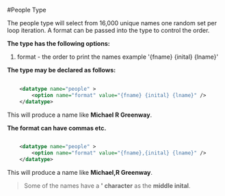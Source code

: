 #People Type

The people type will select from 16,000 unique names one random set per loop iteration. A format can be passed into the type to control the order.

**The type has the following options:**

1. format - the order to print the names example '{fname} {inital} {lname}'


**The type may be declared as follows:**

```xml
    
    <datatype name="people" >
        <option name="format" value="{fname} {inital} {lname}" />
    </datatype>

```

This will produce a name like __Michael R Greenway__.

**The format can have commas etc.**

```xml
    
    <datatype name="people" >
        <option name="format" value="{fname},{inital} {lname}" />
    </datatype>

```

This will produce a name like __Michael,R Greenway__.


> Some of the names have a **' character** as the **middle inital**.


